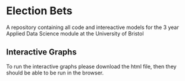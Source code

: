 # Election Bets

A repository containing all code and intereactive models for the 3 year Applied Data Science module at the University of Bristol

## Interactive Graphs

To run the interactive graphs please download the html file, then they should be able to be run in the browser.
